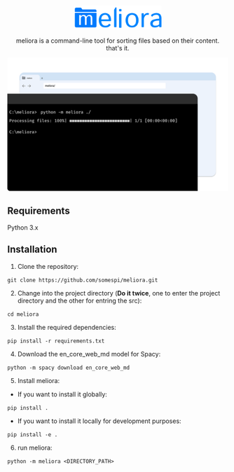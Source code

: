 <center><img src="./images/logo.svg" width="200">

meliora is a command-line tool for sorting files based on their content. that's it. 


<img src="./images/hero.svg" width="800"></center>

## Requirements
Python 3.x

## Installation


1. Clone the repository:
```shell
git clone https://github.com/somespi/meliora.git
```

2. Change into the project directory (**Do it twice**, one to enter the project directory and the other for entring the src):
```shell
cd meliora
```




3. Install the required dependencies:
```shell
pip install -r requirements.txt
```

4. Download the en_core_web_md model for Spacy:

```shell
python -m spacy download en_core_web_md
```


5. Install meliora:

- If you want to install it globally:
```shell
pip install .
```

- If you want to install it locally for development purposes:
```shell
pip install -e .
```

6. run meliora: 
```shell
python -m meliora <DIRECTORY_PATH>
```

